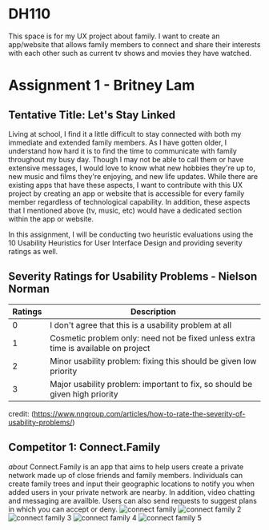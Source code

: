 # DH110
This space is for my UX project about family. 
I want to create an app/website that allows family members to connect and share their interests with each other such as current tv shows and movies they have watched.

# Assignment 1 - Britney Lam 
## Tentative Title: Let's Stay Linked
Living at school, I find it a little difficult to stay connected with both my immediate and extended family members. As I have gotten older, I understand how hard it is to find the time to communicate with family throughout my busy day. Though I may not be able to call them or have extensive messages, I would love to know what new hobbies they're up to, new music and films they're enjoying, and new life updates. While there are existing apps that have these aspects, I want to contribute with this UX project by creating an app or website that is accessible for every family member regardless of technological capability. In addition, these aspects that I mentioned above (tv, music, etc) would have a dedicated section within the app or website.

In this assignment, I will be conducting two heuristic evaluations using the 10 Usability Heuristics for User Interface Design and providing severity ratings as well. 

## Severity Ratings for Usability Problems - Nielson Norman 
| Ratings | Description |
| --| ------------- |
| 0 | I don't agree that this is a usability problem at all  |
| 1 | Cosmetic problem only: need not be fixed unless extra time is available on project  |
| 2 | Minor usability problem: fixing this should be given low priority              |
| 3 | Major usability problem: important to fix, so should be given high priority              |

credit: (https://www.nngroup.com/articles/how-to-rate-the-severity-of-usability-problems/)

## Competitor 1: Connect.Family 
*about*
Connect.Family is an app that aims to help users create a private network made up of close friends and family members. Individuals can create family trees and input their geographic locations to notify you when added users in your private network are nearby. In addition, video chatting and messaging are availble. Users can also send requests to suggest plans in which you can accept or deny. 
![connect family](https://user-images.githubusercontent.com/119825654/231088312-552a3f81-cc61-4d7e-aaa6-82348789cf30.jpg)
![connect family 2](https://user-images.githubusercontent.com/119825654/231088396-5e46d757-3cd4-449e-aeba-0fa42795a8a7.jpg)
![connect family 3](https://user-images.githubusercontent.com/119825654/231088447-92659f5c-f1bb-469d-b813-cd9f1d9cc968.jpg)
![connect family 4](https://user-images.githubusercontent.com/119825654/231088645-24e8dd1e-4029-4a8f-8eb8-becd05d6d31a.jpg)
![connect family 5](https://user-images.githubusercontent.com/119825654/231088698-62885c29-9276-4778-bf50-ae9ced09f437.jpg)
